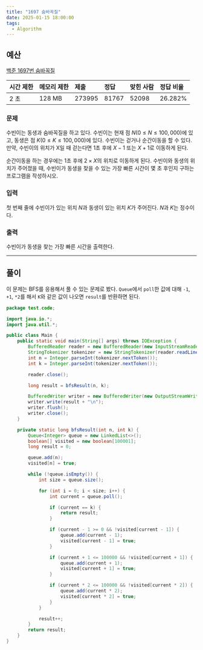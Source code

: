 ```yaml
---
title: "1697 숨바꼭질"
date: 2025-01-15 18:00:00
tags: 
  - Algorithm
---
```


## 예산
[백준 1697번 숨바꼭질](https://www.acmicpc.net/problem/1697)

| 시간 제한 | 메모리 제한 | 제출     | 정답    | 맞힌 사람 | 정답 비율   |
|:------|:-------|:-------|:------|:------|:--------|
| 2 초   | 128 MB | 273995 | 81767 | 52098 | 26.282% |

### 문제

수빈이는 동생과 숨바꼭질을 하고 있다. 수빈이는 현재 점 $N(0 ≤ N ≤ 100,000)$에 있고, 
동생은 점 $K(0 ≤ K ≤ 100,000)$에 있다. 수빈이는 걷거나 순간이동을 할 수 있다. 
만약, 수빈이의 위치가 X일 때 걷는다면 1초 후에 $X-1$ 또는 $X+1$로 이동하게 된다. <br>

순간이동을 하는 경우에는 1초 후에 $2 \times X$의 위치로 이동하게 된다.
수빈이와 동생의 위치가 주어졌을 때, 수빈이가 동생을 찾을 수 있는 가장 빠른 시간이 몇 초 후인지 구하는 프로그램을 작성하시오.

### 입력

첫 번째 줄에 수빈이가 있는 위치 $N$과 동생이 있는 위치 $K$가 주어진다. $N$과 $K$는 정수이다.

### 출력

수빈이가 동생을 찾는 가장 빠른 시간을 출력한다.

---

## 풀이

이 문제는 BFS를 응용해서 풀 수 있는 문제로 봤다.
`Queue`에서 `poll`한 값에 대해 `-1`, `+1`, `*2`를 해서 `K`와 같은 값이 나오면 `result`를 반환하면 된다.

```java
package test.code;

import java.io.*;
import java.util.*;

public class Main {
    public static void main(String[] args) throws IOException {
        BufferedReader reader = new BufferedReader(new InputStreamReader(System.in));
        StringTokenizer tokenizer = new StringTokenizer(reader.readLine());
        int n = Integer.parseInt(tokenizer.nextToken());
        int k = Integer.parseInt(tokenizer.nextToken());

        reader.close();

        long result = bfsResult(n, k);

        BufferedWriter writer = new BufferedWriter(new OutputStreamWriter(System.out));
        writer.write(result + "\n");
        writer.flush();
        writer.close();
    }

    private static long bfsResult(int n, int k) {
        Queue<Integer> queue = new LinkedList<>();
        boolean[] visited = new boolean[100001];
        long result = 0;

        queue.add(n);
        visited[n] = true;

        while (!queue.isEmpty()) {
            int size = queue.size();

            for (int i = 0; i < size; i++) {
                int current = queue.poll();

                if (current == k) {
                    return result;
                }

                if (current - 1 >= 0 && !visited[current - 1]) {
                    queue.add(current - 1);
                    visited[current - 1] = true;
                }

                if (current + 1 <= 100000 && !visited[current + 1]) {
                    queue.add(current + 1);
                    visited[current + 1] = true;
                }

                if (current * 2 <= 100000 && !visited[current * 2]) {
                    queue.add(current * 2);
                    visited[current * 2] = true;
                }
            }

            result++;
        }
        return result;
    }
}
```